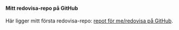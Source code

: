 #### Mitt redovisa-repo på GitHub

Här ligger mitt första redovisa-repo: [repot för me/redovisa på GitHub](https://github.com/Fudge0wn/designv2).
